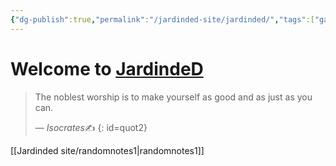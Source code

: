 ```yaml
---
{"dg-publish":true,"permalink":"/jardinded-site/jardinded/","tags":["gardenEntry"]}
---
```


# Welcome to <u>JardindeD</u>


> The noblest worship is to make yourself as good and as just as you can.
>
> &mdash; <cite>Isocrates</cite>✍️ 
{: id=quot2}

[[Jardinded site/randomnotes1\|randomnotes1]]

